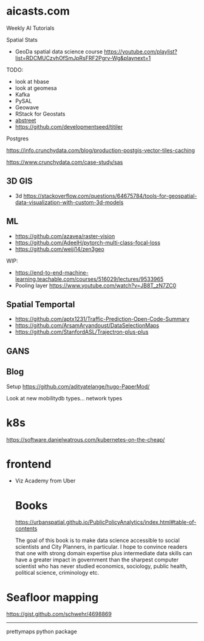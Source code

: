 # aicasts.com

Weekly AI Tutorials

Spatial Stats

- GeoDa spatial data science course https://youtube.com/playlist?list=RDCMUCzvhOfSmJpRsFRF2Pgrv-Wg&playnext=1

TODO:


- look at hbase
- look at geomesa
- Kafka
- PySAL
- Geowave
- RStack for Geostats
- [abstreet](https://github.com/dabreegster/abstreet/#ab-street)
- https://github.com/developmentseed/titiler

Postgres

https://info.crunchydata.com/blog/production-postgis-vector-tiles-caching

https://www.crunchydata.com/case-study/sas

## 3D GIS


- 3d https://stackoverflow.com/questions/64675784/tools-for-geospatial-data-visualization-with-custom-3d-models

## ML

- https://github.com/azavea/raster-vision
- https://github.com/AdeelH/pytorch-multi-class-focal-loss
- https://github.com/weiji14/zen3geo


WIP:

- https://end-to-end-machine-learning.teachable.com/courses/516029/lectures/9533965
- Pooling layer https://www.youtube.com/watch?v=JB8T_zN7ZC0

## Spatial Temportal

- https://github.com/aptx1231/Traffic-Prediction-Open-Code-Summary
- https://github.com/ArsamAryandoust/DataSelectionMaps
- https://github.com/StanfordASL/Trajectron-plus-plus

## GANS


## Blog
Setup https://github.com/adityatelange/hugo-PaperMod/

Look at new mobilitydb types... network types


# k8s
https://software.danielwatrous.com/kubernetes-on-the-cheap/


# frontend

- Viz Academy from Uber
  

  # Books

  https://urbanspatial.github.io/PublicPolicyAnalytics/index.html#table-of-contents

  The goal of this book is to make data science accessible to social scientists and City Planners, in particular. I hope to convince readers that one with strong domain expertise plus intermediate data skills can have a greater impact in government than the sharpest computer scientist who has never studied economics, sociology, public health, political science, criminology etc.


# Seafloor mapping

https://gist.github.com/schwehr/4698869

---
prettymaps python package